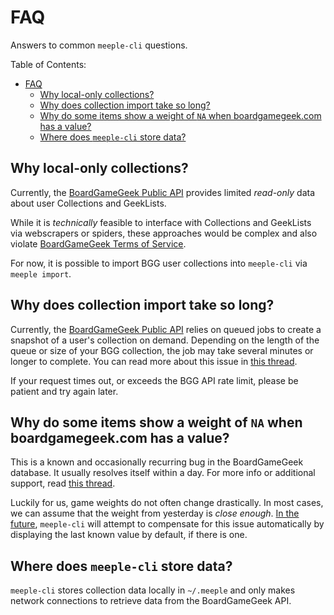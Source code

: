 # FAQ

Answers to common `meeple-cli` questions.

Table of Contents:

- [FAQ](#faq)
  - [Why local-only collections?](#why-local-only-collections)
  - [Why does collection import take so long?](#why-does-collection-import-take-so-long)
  - [Why do some items show a weight of `NA` when boardgamegeek.com has a value?](#why-do-some-items-show-a-weight-of-na-when-boardgamegeekcom-has-a-value)
  - [Where does `meeple-cli` store data?](#where-does-meeple-cli-store-data)

## Why local-only collections?

Currently, the
[BoardGameGeek Public API](https://boardgamegeek.com/wiki/page/BGG_XML_API2)
provides limited _read-only_ data about user Collections and GeekLists.

While it is _technically_ feasible to interface with Collections and GeekLists
via webscrapers or spiders, these approaches would be complex and also violate
[BoardGameGeek Terms of Service](https://boardgamegeek.com/terms#toc22).

For now, it is possible to import BGG user collections into `meeple-cli` via
`meeple import`.

## Why does collection import take so long?

Currently, the
[BoardGameGeek Public API](https://boardgamegeek.com/wiki/page/BGG_XML_API2)
relies on queued jobs to create a snapshot of a user's collection on demand.
Depending on the length of the queue or size of your BGG collection, the job may
take several minutes or longer to complete. You can read more about this issue
in [this thread](https://boardgamegeek.com/thread/1188687/export-collections-has-been-updated-xmlapi-develop).

If your request times out, or exceeds the BGG API rate limit, please be patient
and try again later.

## Why do some items show a weight of `NA` when boardgamegeek.com has a value?

This is a known and occasionally recurring bug in the BoardGameGeek database. It
usually resolves itself within a day. For more info or additional support, read
[this thread](https://boardgamegeek.com/thread/3049286/some-games-show-weight-000).

Luckily for us, game weights do not often change drastically. In most cases, we
can assume that the weight from yesterday is _close enough_.
[In the future](https://github.com/boldandbrad/meeple-cli/issues/61),
`meeple-cli` will attempt to compensate for this issue automatically by
displaying the last known value by default, if there is one.

## Where does `meeple-cli` store data?

`meeple-cli` stores collection data locally in `~/.meeple` and only makes network
connections to retrieve data from the BoardGameGeek API.

